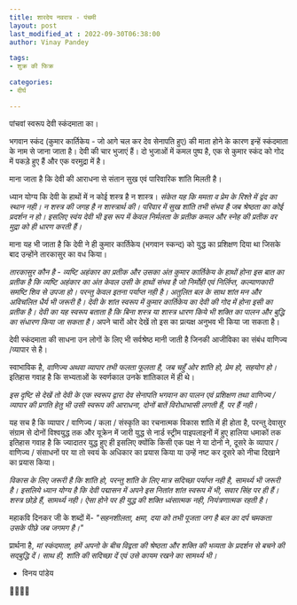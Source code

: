 ```yaml
---
title: शारदेय नवरात्र - पंचमी
layout: post
last_modified_at : 2022-09-30T06:38:00
author: Vinay Pandey

tags:
- शुक्र की फिक्र

categories:
- दीर्घ

---
```


पांचवां स्वरूप देवी स्कंदमाता का। 

भगवान स्कंद (कुमार कार्तिकेय - जो आगे चल कर देव सेनापति हुए) की माता होने के कारण इन्हें स्कंदमाता के नाम से जाना जाता है। देवी की चार भुजाएं हैं। दो भुजाओं में कमल पुष्प है, एक से कुमार स्कंद को गोद में पकड़े हुए हैं और एक वरमुद्रा में है।

माना जाता है कि देवी की आराधना से संतान सुख एवं पारिवारिक शांति मिलती है। 

ध्यान योग्य कि देवी के हाथों में न कोई शस्त्र है न शास्त्र। *संकेत यह कि ममता व प्रेम के  रिश्ते में द्वंद का स्थान नही। न शस्त्र की जगह है न शास्त्रार्थ की। परिवार में सुख शांति तभी संभव है जब श्रेष्ठता का कोई प्रदर्शन न हो। इसलिए स्वंय देवी भी इस रूप में केवल निर्मलता के प्रतीक कमल और स्नेह की प्रतीक वर मुद्रा को ही धारण करती हैं।*

माना यह भी जाता है कि देवी ने ही कुमार कार्तिकेय (भगवान स्कन्द) को युद्ध का प्रशिक्षण दिया था जिसके बाद उन्होंने तारकासुर का वध किया।  

*तारकासुर कौन है - व्यष्टि अहंकार का प्रतीक और उसका अंत कुमार कार्तिकेय  के हाथों होना इस बात का प्रतीक है कि व्यष्टि अहंकार का अंत केवल उसी के हाथों संभव है जो निर्मोही एवं निर्लिप्त, कल्याणकारी समष्टि शिव से उपजा हो। परन्तु केवल इतना पर्याप्त नही है। अतुलित बल के साथ शांत मन और अविचलित धैर्य भी जरूरी है। देवी के शांत स्वरूप में कुमार कार्तिकेय का देवी की गोद में होना इसी का प्रतीक है। देवी का यह स्वरूप बताता है कि  बिना शस्त्र या शास्त्र धारण किये भी शक्ति का पालन और बुद्धि का संधारण किया जा सकता है।* अपने चारों ओर देखें तो इस का प्रत्यक्ष अनुभव भी किया जा सकता है।

देवी स्कंदमाता की साधना उन लोगों के लिए भी सर्वश्रेष्ठ मानी जाती है जिनकी आजीविका का संबंध वाणिज्य /व्यापार से है।

स्वाभाविक है, *वाणिज्य अथवा व्यापार  तभी फलता फूलता है, जब चहुँ ओर शांति हो, प्रेम हो, सहयोग हो।* इतिहास गवाह है कि सभ्यताओं के स्वर्णकाल उनके शांतिकाल में ही थे। 

*इस दृष्टि से देखें तो देवी के एक स्वरूप द्वारा देव सेनापति भगवान का पालन एवं प्रशिक्षण तथा वाणिज्य / व्यापार की प्रगति हेतु भी उसी स्वरूप की आराधना, दोनों बातें विरोधाभासी लगती हैं, पर हैं नही।*

यह सच है कि व्यापार / वाणिज्य / कला / संस्कृति का रचनात्मक विकास शांति में ही होता है, परन्तु देवासुर संग्राम से दोनों विश्वयुद्ध तक और यूक्रेन में जारी युद्ध से नार्ड स्ट्रीम पाइपलाइनों में हुए हालिया धमाकों तक इतिहास गवाह है कि ज्यादातर युद्ध हुए ही इसलिए क्योंकि किसी एक पक्ष ने या दोनो ने, दूसरे के  व्यापार / वाणिज्य / संसाधनों पर या तो स्वयं के अधिकार का प्रयास किया या उन्हें नष्ट कर दूसरे को नीचा दिखाने का प्रयास किया। 

*विकास के लिए जरूरी है कि शांति हो, परन्तु शांति के लिए मात्र सदिच्छा पर्याप्त नही है, सामर्थ्य भी जरूरी है। इसलिये ध्यान योग्य है कि देवी पद्मासन में अपने इस नितांत शांत स्वरूप में भी, सवार सिंह पर ही हैं। शस्त्र छोड़े हैं, सामर्थ्य नही। ऐसा होने पर ही युद्ध की शक्ति ध्वंसात्मक नही, नियंत्रणात्मक रहती है।*

महाकवि दिनकर जी के शब्दों में- 
_"सहनशीलता, क्षमा, दया को_
_तभी पूजता जग है_
_बल का दर्प चमकता उसके_
_पीछे जब जगमग है।"_

प्रार्थना है,
*मां स्कंदमाता,*
*हमें अपनो के बीच विद्वता की श्रेष्ठता और शक्ति की भव्यता के प्रदर्शन से बचने की सद्बुद्धि दें। साथ ही, शांति की सदिच्छा दें एवं उसे कायम रखने का सामर्थ्य भी।* 

- विनय पांडेय

🙏🌷🌷🙏

